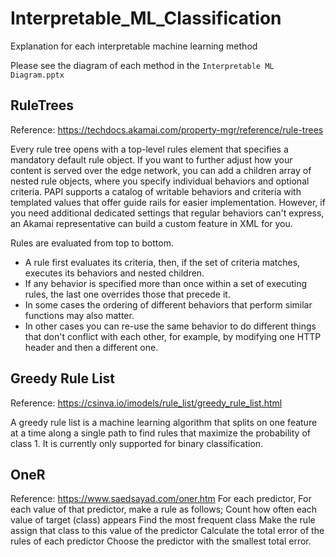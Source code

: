 # Interpretable_ML_Classification
Explanation for each interpretable machine learning method

Please see the diagram of each method in the `Interpretable ML Diagram.pptx`

## RuleTrees
Reference: https://techdocs.akamai.com/property-mgr/reference/rule-trees

Every rule tree opens with a top-level rules element that specifies a mandatory default rule object. If you want to further adjust how your content is served over the edge network, you can add a children array of nested rule objects, where you specify individual behaviors and optional criteria. PAPI supports a catalog of writable behaviors and criteria with templated values that offer guide rails for easier implementation. However, if you need additional dedicated settings that regular behaviors can't express, an Akamai representative can build a custom feature in XML for you.

Rules are evaluated from top to bottom.
* A rule first evaluates its criteria, then, if the set of criteria matches, executes its behaviors and nested children.
* If any behavior is specified more than once within a set of executing rules, the last one overrides those that precede it.
* In some cases the ordering of different behaviors that perform similar functions may also matter.
* In other cases you can re-use the same behavior to do different things that don't conflict with each other, for example, by modifying one HTTP header and then a different one.

## Greedy Rule List
Reference: https://csinva.io/imodels/rule_list/greedy_rule_list.html


A greedy rule list is a machine learning algorithm that splits on one feature at a time along a single path to find rules that maximize the probability of class 1. It is currently only supported for binary classification. 

## OneR
Reference: https://www.saedsayad.com/oner.htm 
For each predictor,
     For each value of that predictor, make a rule as follows;
           Count how often each value of target (class) appears
           Find the most frequent class
           Make the rule assign that class to this value of the predictor
     Calculate the total error of the rules of each predictor
Choose the predictor with the smallest total error.
